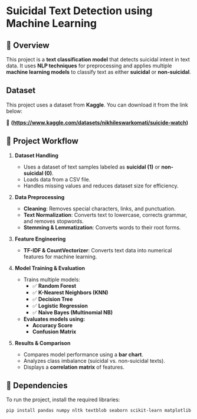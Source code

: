 # Suicidal Text Detection using Machine Learning

## 📝 Overview
This project is a **text classification model** that detects suicidal intent in text data. It uses **NLP techniques** for preprocessing and applies multiple **machine learning models** to classify text as either **suicidal** or **non-suicidal**.

## Dataset  
This project uses a dataset from **Kaggle**. You can download it from the link below:  

🔗 **(https://www.kaggle.com/datasets/nikhileswarkomati/suicide-watch)**

## 📂 Project Workflow
1. **Dataset Handling**  
   - Uses a dataset of text samples labeled as **suicidal (1)** or **non-suicidal (0)**.  
   - Loads data from a CSV file.  
   - Handles missing values and reduces dataset size for efficiency.  

2. **Data Preprocessing**  
   - **Cleaning**: Removes special characters, links, and punctuation.  
   - **Text Normalization**: Converts text to lowercase, corrects grammar, and removes stopwords.  
   - **Stemming & Lemmatization**: Converts words to their root forms.  

3. **Feature Engineering**  
   - **TF-IDF & CountVectorizer**: Converts text data into numerical features for machine learning.  

4. **Model Training & Evaluation**  
   - Trains multiple models:  
     - ✅ **Random Forest**  
     - ✅ **K-Nearest Neighbors (KNN)**  
     - ✅ **Decision Tree**  
     - ✅ **Logistic Regression**  
     - ✅ **Naive Bayes (Multinomial NB)**  
   - **Evaluates models using:**  
     - **Accuracy Score**  
     - **Confusion Matrix**  

5. **Results & Comparison**  
   - Compares model performance using a **bar chart**.  
   - Analyzes class imbalance (suicidal vs. non-suicidal texts).  
   - Displays a **correlation matrix** of features.  

## 🔧 Dependencies
To run the project, install the required libraries:  

```sh
pip install pandas numpy nltk textblob seaborn scikit-learn matplotlib
